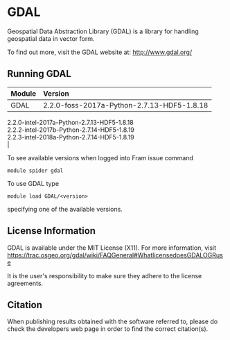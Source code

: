 # GDAL

Geospatial Data Abstraction Library (GDAL) is a library for handling geospatial data in vector form.

To find out more, visit the GDAL website at: http://www.gdal.org/

## Running GDAL

| Module     | Version     |
| :------------- | :------------- |
| GDAL |2.2.0-foss-2017a-Python-2.7.13-HDF5-1.8.18 <br>
2.2.0-intel-2017a-Python-2.7.13-HDF5-1.8.18 <br>
2.2.2-intel-2017b-Python-2.7.14-HDF5-1.8.19 <br>
2.2.3-intel-2018a-Python-2.7.14-HDF5-1.8.19 <br>|

To see available versions when logged into Fram issue command

    module spider gdal
    
To use GDAL type

    module load GDAL/<version>

specifying one of the available versions.

## License Information

GDAL is available under the MIT License (X11). For more information, visit https://trac.osgeo.org/gdal/wiki/FAQGeneral#WhatlicensedoesGDALOGRuse

It is the user's responsibility to make sure they adhere to the license agreements.

## Citation

When publishing results obtained with the software referred to, please do check the developers web page in order to find the correct citation(s).
